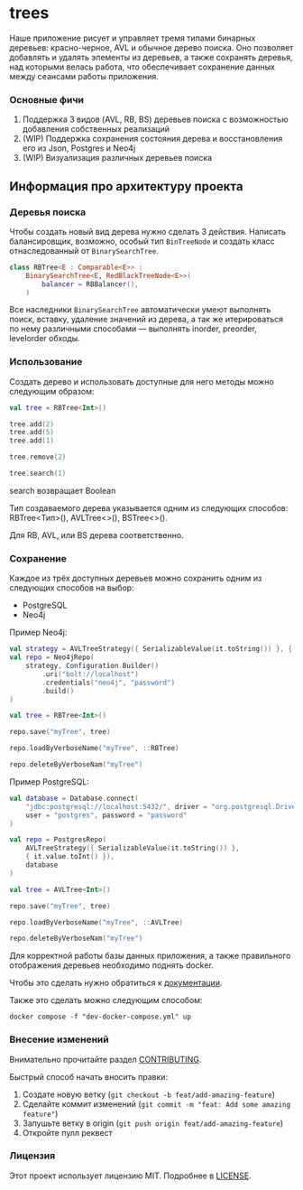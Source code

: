 # trees

Наше приложение рисует и управляет тремя типами бинарных деревьев: красно-черное, AVL и обычное дерево поиска.
Оно позволяет добавлять и удалять элементы из деревьев, а также сохранять деревья, над которыми велась работа, что 
обеспечивает сохранение данных между сеансами работы приложения.


### Основные фичи

1. Поддержка 3 видов (AVL, RB, BS) деревьев поиска с возможностью добавления собственных реализаций
2. (WIP) Поддержка сохранения состояния дерева и восстановления его из Json, Postgres и Neo4j
3. (WIP) Визуализация различных деревьев поиска

## Информация про архитектуру проекта 

### Деревья поиска

Чтобы создать новый вид дерева нужно сделать 3 действия. Написать балансировщик, возможно, особый тип `BinTreeNode` и
создать класс отнаследованный от `BinarySearchTree`.

```kotlin
class RBTree<E : Comparable<E>> :
    BinarySearchTree<E, RedBlackTreeNode<E>>(
        balancer = RBBalancer(),
    )
```

Все наследники `BinarySearchTree` автоматически умеют выполнять поиск, вставку, удаление значений из дерева, а так же
итерироваться по нему различными способами — выполнять inorder, preorder, levelorder обходы.

### Использование

Создать дерево и использовать доступные для него методы можно следующим образом:

```kotlin
val tree = RBTree<Int>()

tree.add(2)
tree.add(5)
tree.add(1)

tree.remove(2)

tree.search(1)
```

search возвращает Boolean  


Тип создаваемого дерева указывается одним из следующих способов: RBTree<Тип>(), AVLTree<>(), BSTree<>().

Для RB, AVL, или BS дерева соответственно. 


### Cохранение 

Каждое из трёх доступных деревьев можно сохранить одним из следующих способов на выбор: 

 - PostgreSQL
 - Neo4j

Пример Neo4j:
```Kotlin
val strategy = AVLTreeStrategy({ SerializableValue(it.toString()) }, { it.value.toInt() })
val repo = Neo4jRepo(
    strategy, Configuration.Builder()
        .uri("bolt://localhost")
        .credentials("neo4j", "password")
        .build()
)

val tree = RBTree<Int>()

repo.save("myTree", tree) 

repo.loadByVerboseName("myTree", ::RBTree)

repo.deleteByVerboseNam("myTree")

```

Пример PostgreSQL:
```Kotlin
val database = Database.connect(
    "jdbc:postgresql://localhost:5432/", driver = "org.postgresql.Driver",
    user = "postgres", password = "password"
)

val repo = PostgresRepo(
    AVLTreeStrategy({ SerializableValue(it.toString()) }, 
    { it.value.toInt() }),
    database
)

val tree = AVLTree<Int>()

repo.save("myTree", tree)

repo.loadByVerboseName("myTree", ::AVLTree)

repo.deleteByVerboseNam("myTree")
```

Для корректной работы базы данных приложения, а также правильного отображения деревьев необходимо поднять docker.

Чтобы это сделать нужно обратиться к [документации](https://docs.docker.com/desktop/).

Также это сделать можно следующим способом:

```
docker compose -f "dev-docker-compose.yml" up
```
### Внесение изменений

Внимательно прочитайте раздел [CONTRIBUTING](./CONTRIBUTING.md).

Быстрый способ начать вносить правки:

1. Создате новую ветку (`git checkout -b feat/add-amazing-feature`)
2. Сделайте коммит изменений (`git commit -m "feat: Add some amazing feature"`)
3. Запушьте ветку в origin (`git push origin feat/add-amazing-feature`)
4. Откройте пулл реквест

### Лицензия

Этот проект используeт лицензию MIT. Подробнее в [LICENSE](./LICENSE).